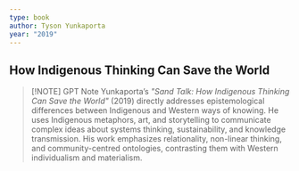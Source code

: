```yaml
---
type: book
author: Tyson Yunkaporta
year: "2019"
---
```

## How Indigenous Thinking Can Save the World

> [!NOTE] GPT Note
Yunkaporta’s _"Sand Talk: How Indigenous Thinking Can Save the World"_ (2019) directly addresses epistemological differences between Indigenous and Western ways of knowing. He uses Indigenous metaphors, art, and storytelling to communicate complex ideas about systems thinking, sustainability, and knowledge transmission. His work emphasizes relationality, non-linear thinking, and community-centred ontologies, contrasting them with Western individualism and materialism.
